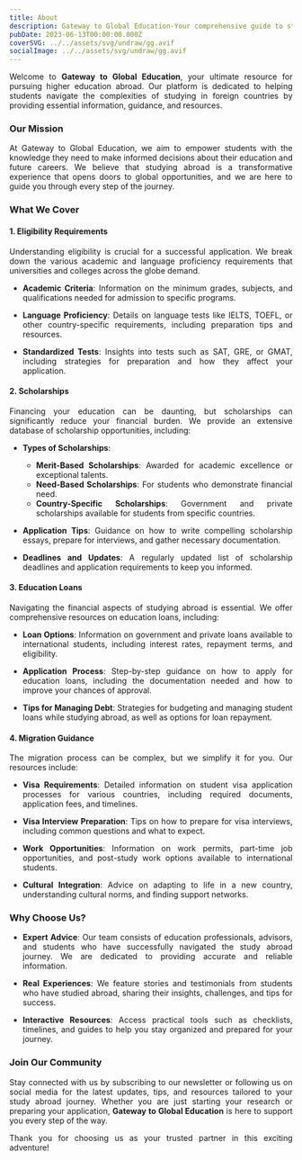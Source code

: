 ```yaml
---
title: About
description: Gateway to Global Education-Your comprehensive guide to studying abroad.
pubDate: 2023-06-13T00:00:00.000Z
coverSVG: ../../assets/svg/undraw/gg.avif
socialImage: ../../assets/svg/undraw/gg.avif
---
```


<div style="text-align: justify;">

Welcome to **Gateway to Global Education**, your ultimate resource for pursuing higher education abroad. Our platform is dedicated to helping students navigate the complexities of studying in foreign countries by providing essential information, guidance, and resources.

### Our Mission

At Gateway to Global Education, we aim to empower students with the knowledge they need to make informed decisions about their education and future careers. We believe that studying abroad is a transformative experience that opens doors to global opportunities, and we are here to guide you through every step of the journey.

### What We Cover

#### **1. Eligibility Requirements**

Understanding eligibility is crucial for a successful application. We break down the various academic and language proficiency requirements that universities and colleges across the globe demand.

- **Academic Criteria**: Information on the minimum grades, subjects, and qualifications needed for admission to specific programs.
- **Language Proficiency**: Details on language tests like IELTS, TOEFL, or other country-specific requirements, including preparation tips and resources.

- **Standardized Tests**: Insights into tests such as SAT, GRE, or GMAT, including strategies for preparation and how they affect your application.

#### **2. Scholarships**

Financing your education can be daunting, but scholarships can significantly reduce your financial burden. We provide an extensive database of scholarship opportunities, including:

- **Types of Scholarships**:

  - **Merit-Based Scholarships**: Awarded for academic excellence or exceptional talents.
  - **Need-Based Scholarships**: For students who demonstrate financial need.
  - **Country-Specific Scholarships**: Government and private scholarships available for students from specific countries.

- **Application Tips**: Guidance on how to write compelling scholarship essays, prepare for interviews, and gather necessary documentation.

- **Deadlines and Updates**: A regularly updated list of scholarship deadlines and application requirements to keep you informed.

#### **3. Education Loans**

Navigating the financial aspects of studying abroad is essential. We offer comprehensive resources on education loans, including:

- **Loan Options**: Information on government and private loans available to international students, including interest rates, repayment terms, and eligibility.

- **Application Process**: Step-by-step guidance on how to apply for education loans, including the documentation needed and how to improve your chances of approval.

- **Tips for Managing Debt**: Strategies for budgeting and managing student loans while studying abroad, as well as options for loan repayment.

#### **4. Migration Guidance**

The migration process can be complex, but we simplify it for you. Our resources include:

- **Visa Requirements**: Detailed information on student visa application processes for various countries, including required documents, application fees, and timelines.

- **Visa Interview Preparation**: Tips on how to prepare for visa interviews, including common questions and what to expect.

- **Work Opportunities**: Information on work permits, part-time job opportunities, and post-study work options available to international students.

- **Cultural Integration**: Advice on adapting to life in a new country, understanding cultural norms, and finding support networks.

### Why Choose Us?

- **Expert Advice**: Our team consists of education professionals, advisors, and students who have successfully navigated the study abroad journey. We are dedicated to providing accurate and reliable information.

- **Real Experiences**: We feature stories and testimonials from students who have studied abroad, sharing their insights, challenges, and tips for success.

- **Interactive Resources**: Access practical tools such as checklists, timelines, and guides to help you stay organized and prepared for your journey.

### Join Our Community

Stay connected with us by subscribing to our newsletter or following us on social media for the latest updates, tips, and resources tailored to your study abroad journey. Whether you are just starting your research or preparing your application, **Gateway to Global Education** is here to support you every step of the way.

Thank you for choosing us as your trusted partner in this exciting adventure!

</div>
